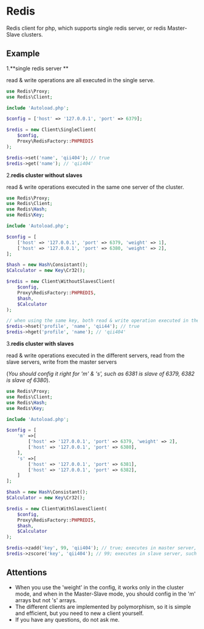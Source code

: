 # Redis
Redis client for php, which supports single redis server, or redis Master-Slave clusters.


## Example

1.**single redis server **

read & write operations are all executed in the single serve.

```php
use Redis\Proxy;
use Redis\Client;

include 'Autoload.php';

$config = ['host' => '127.0.0.1', 'port' => 6379];

$redis = new Client\SingleClient(
    $config,
    Proxy\RedisFactory::PHPREDIS
);

$redis->set('name', 'qii404'); // true
$redis->get('name'); // 'qii404'
```

2.**redis cluster without slaves**

read & write operations executed in the same one server of the cluster.

```php
use Redis\Proxy;
use Redis\Client;
use Redis\Hash;
use Redis\Key;

include 'Autoload.php';

$config = [
    ['host' => '127.0.0.1', 'port' => 6379, 'weight' => 1],
    ['host' => '127.0.0.1', 'port' => 6380, 'weight' => 2],
];

$hash = new Hash\Consistant();
$Calculator = new Key\Cr32();

$redis = new Client\WithoutSlavesClient(
    $config,
    Proxy\RedisFactory::PHPREDIS,
    $hash,
    $Calculator
);

// when using the same key, both read & write operation executed in the same server, such as port 6379
$redis->hset('profile', 'name', 'qii44'); // true
$redis->hget('profile', 'name'); // 'qii404'
```

3.**redis cluster with slaves**

read & write operations executed in the different servers, read from the slave servers, write from the master servers

(*You should config it right for 'm' & 's', such as 6381 is slave of 6379, 6382 is slave of 6380*).

```php
use Redis\Proxy;
use Redis\Client;
use Redis\Hash;
use Redis\Key;

include 'Autoload.php';

$config = [
    'm' =>[
        ['host' => '127.0.0.1', 'port' => 6379, 'weight' => 2],
        ['host' => '127.0.0.1', 'port' => 6380],
    ],
    's' =>[
        ['host' => '127.0.0.1', 'port' => 6381],
        ['host' => '127.0.0.1', 'port' => 6382],
    ]
];

$hash = new Hash\Consistant();
$Calculator = new Key\Cr32();

$redis = new Client\WithSlavesClient(
    $config,
    Proxy\RedisFactory::PHPREDIS,
    $hash,
    $Calculator
);

$redis->zadd('key', 99, 'qii404'); // true; executes in master server, such as port 6379
$redis->zscore('key', 'qii404'); // 99; executes in slave server, such as port 6381
```

## Attentions

- When you use the 'weight' in the config, it works only in the cluster mode, and when in the Master-Slave mode, you should config in the 'm' arrays but not 's' arrays.
- The different clients are implemented by polymorphism, so it is simple and efficient, but you need to new a client yourself.
- If you have any questions, do not ask me.
